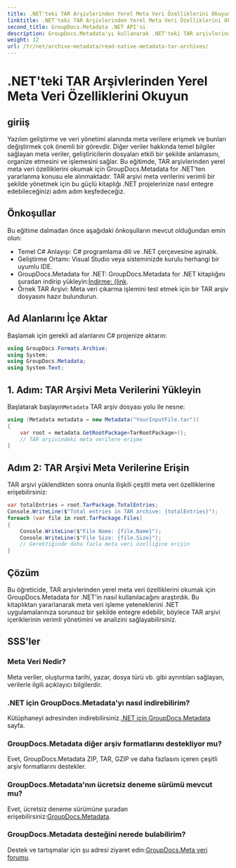 ```yaml
---
title: .NET'teki TAR Arşivlerinden Yerel Meta Veri Özelliklerini Okuyun
linktitle: .NET'teki TAR Arşivlerinden Yerel Meta Veri Özelliklerini Okuyun
second_title: GroupDocs.Metadata .NET API'si
description: GroupDocs.Metadata'yı kullanarak .NET'teki TAR arşivlerinden meta verileri nasıl çıkaracağınızı öğrenin. Bu eğitim, süreç boyunca size adım adım yol gösterir.
weight: 12
url: /tr/net/archive-metadata/read-native-metadata-tar-archives/
---
```


# .NET'teki TAR Arşivlerinden Yerel Meta Veri Özelliklerini Okuyun

## giriiş
Yazılım geliştirme ve veri yönetimi alanında meta verilere erişmek ve bunları değiştirmek çok önemli bir görevdir. Diğer veriler hakkında temel bilgiler sağlayan meta veriler, geliştiricilerin dosyaları etkili bir şekilde anlamasını, organize etmesini ve işlemesini sağlar. Bu eğitimde, TAR arşivlerinden yerel meta veri özelliklerini okumak için GroupDocs.Metadata for .NET'ten yararlanma konusu ele alınmaktadır. TAR arşivi meta verilerini verimli bir şekilde yönetmek için bu güçlü kitaplığı .NET projelerinize nasıl entegre edebileceğinizi adım adım keşfedeceğiz.
## Önkoşullar
Bu eğitime dalmadan önce aşağıdaki önkoşulların mevcut olduğundan emin olun:
- Temel C# Anlayışı: C# programlama dili ve .NET çerçevesine aşinalık.
- Geliştirme Ortamı: Visual Studio veya sisteminizde kurulu herhangi bir uyumlu IDE.
-  GroupDocs.Metadata for .NET: GroupDocs.Metadata for .NET kitaplığını şuradan indirip yükleyin:[İndirme: {link](https://releases.groupdocs.com/metadata/net/).
- Örnek TAR Arşivi: Meta veri çıkarma işlemini test etmek için bir TAR arşiv dosyasını hazır bulundurun.

## Ad Alanlarını İçe Aktar
Başlamak için gerekli ad alanlarını C# projenize aktarın:
```csharp
using GroupDocs.Formats.Archive;
using System;
using GroupDocs.Metadata;
using System.Text;
```
## 1. Adım: TAR Arşivi Meta Verilerini Yükleyin
 Başlatarak başlayın`Metadata` TAR arşiv dosyası yolu ile nesne:
```csharp
using (Metadata metadata = new Metadata("YourInputFile.tar"))
{
    var root = metadata.GetRootPackage<TarRootPackage>();
    // TAR arşivindeki meta verilere erişme
}
```
## Adım 2: TAR Arşivi Meta Verilerine Erişin
TAR arşivi yüklendikten sonra onunla ilişkili çeşitli meta veri özelliklerine erişebilirsiniz:
```csharp
var totalEntries = root.TarPackage.TotalEntries;
Console.WriteLine($"Total entries in TAR archive: {totalEntries}");
foreach (var file in root.TarPackage.Files)
{
    Console.WriteLine($"File Name: {file.Name}");
    Console.WriteLine($"File Size: {file.Size}");
    // Gerektiğinde daha fazla meta veri özelliğine erişin
}
```

## Çözüm
Bu öğreticide, TAR arşivlerinden yerel meta veri özelliklerini okumak için GroupDocs.Metadata for .NET'in nasıl kullanılacağını araştırdık. Bu kitaplıktan yararlanarak meta veri işleme yeteneklerini .NET uygulamalarınıza sorunsuz bir şekilde entegre edebilir, böylece TAR arşivi içeriklerinin verimli yönetimini ve analizini sağlayabilirsiniz.

## SSS'ler
### Meta Veri Nedir?
Meta veriler, oluşturma tarihi, yazar, dosya türü vb. gibi ayrıntıları sağlayan, verilerle ilgili açıklayıcı bilgilerdir.
### .NET için GroupDocs.Metadata'yı nasıl indirebilirim?
 Kütüphaneyi adresinden indirebilirsiniz.[.NET için GroupDocs.Metadata](https://releases.groupdocs.com/metadata/net/) sayfa.
### GroupDocs.Metadata diğer arşiv formatlarını destekliyor mu?
Evet, GroupDocs.Metadata ZIP, TAR, GZIP ve daha fazlasını içeren çeşitli arşiv formatlarını destekler.
### GroupDocs.Metadata'nın ücretsiz deneme sürümü mevcut mu?
 Evet, ücretsiz deneme sürümüne şuradan erişebilirsiniz:[GroupDocs.Metadata](https://releases.groupdocs.com/).
### GroupDocs.Metadata desteğini nerede bulabilirim?
 Destek ve tartışmalar için şu adresi ziyaret edin:[GroupDocs.Meta veri forumu](https://forum.groupdocs.com/c/metadata/14).